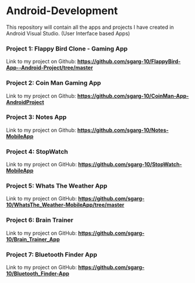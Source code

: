 # Android-Development
This repository will contain all the apps and projects I have created in Android Visual Studio. (User Interface based Apps)

### Project 1: Flappy Bird Clone - Gaming App
Link to my project on Github: **https://github.com/sgarg-10/FlappyBird-App--Android-Project/tree/master**

### Project 2: Coin Man Gaming App
Link to my project on Github:  **https://github.com/sgarg-10/CoinMan-App-AndroidProject**

### Project 3: Notes App
Link to my project on Github:  **https://github.com/sgarg-10/Notes-MobileApp**

### Project 4: StopWatch
Link to my project on GitHub:  **https://github.com/sgarg-10/StopWatch-MobileApp**

### Project 5: Whats The Weather App
Link to my project on GitHub:  **https://github.com/sgarg-10/WhatsThe_Weather-MobileApp/tree/master**

### Project 6: Brain Trainer
Link to my project on GitHub:  **https://github.com/sgarg-10/Brain_Trainer_App**

### Project 7: Bluetooth Finder App
Link to my project on GitHub:  **https://github.com/sgarg-10/Bluetooth_Finder-App**


